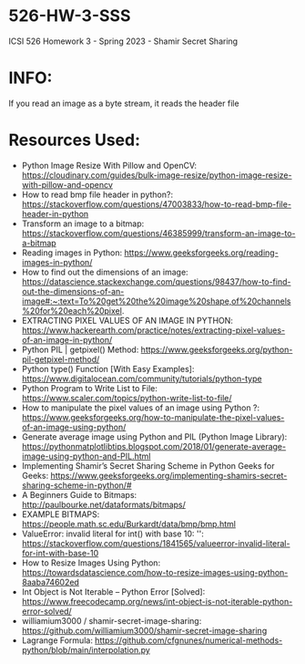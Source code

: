 # 526-HW-3-SSS
ICSI 526 Homework 3 - Spring 2023 - Shamir Secret Sharing

# INFO:
If you read an image as a byte stream, it reads the header file

# Resources Used:
- Python Image Resize With Pillow and OpenCV: https://cloudinary.com/guides/bulk-image-resize/python-image-resize-with-pillow-and-opencv
- How to read bmp file header in python?: https://stackoverflow.com/questions/47003833/how-to-read-bmp-file-header-in-python
- Transform an image to a bitmap: https://stackoverflow.com/questions/46385999/transform-an-image-to-a-bitmap
- Reading images in Python: https://www.geeksforgeeks.org/reading-images-in-python/
- How to find out the dimensions of an image: https://datascience.stackexchange.com/questions/98437/how-to-find-out-the-dimensions-of-an-image#:~:text=To%20get%20the%20image%20shape,of%20channels%20for%20each%20pixel.
- EXTRACTING PIXEL VALUES OF AN IMAGE IN PYTHON: https://www.hackerearth.com/practice/notes/extracting-pixel-values-of-an-image-in-python/
- Python PIL | getpixel() Method: https://www.geeksforgeeks.org/python-pil-getpixel-method/
- Python type() Function [With Easy Examples]: https://www.digitalocean.com/community/tutorials/python-type
- Python Program to Write List to File: https://www.scaler.com/topics/python-write-list-to-file/
- How to manipulate the pixel values of an image using Python ?: https://www.geeksforgeeks.org/how-to-manipulate-the-pixel-values-of-an-image-using-python/
- Generate average image using Python and PIL (Python Image Library): https://pythonmatplotlibtips.blogspot.com/2018/01/generate-average-image-using-python-and-PIL.html
- Implementing Shamir’s Secret Sharing Scheme in Python Geeks for Geeks: https://www.geeksforgeeks.org/implementing-shamirs-secret-sharing-scheme-in-python/#
- A Beginners Guide to Bitmaps: http://paulbourke.net/dataformats/bitmaps/
- EXAMPLE BITMAPS: https://people.math.sc.edu/Burkardt/data/bmp/bmp.html
- ValueError: invalid literal for int() with base 10: '': https://stackoverflow.com/questions/1841565/valueerror-invalid-literal-for-int-with-base-10
- How to Resize Images Using Python: https://towardsdatascience.com/how-to-resize-images-using-python-8aaba74602ed
- Int Object is Not Iterable – Python Error [Solved]: https://www.freecodecamp.org/news/int-object-is-not-iterable-python-error-solved/
- williamium3000 / shamir-secret-image-sharing: https://github.com/williamium3000/shamir-secret-image-sharing
- Lagrange Formula: https://github.com/cfgnunes/numerical-methods-python/blob/main/interpolation.py
